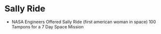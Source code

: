 # Sally Ride

* NASA Engineers Offered Sally Ride (first american woman in space) 100 Tampons for a 7 Day Space Mission

